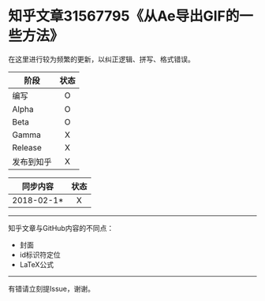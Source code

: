 知乎文章31567795《从Ae导出GIF的一些方法》
========================================

在这里进行较为频繁的更新，以纠正逻辑、拼写、格式错误。

| 阶段 | 状态 |
|-|:-:|
| 编写 | O |
| Alpha | O |
| Beta | O |
| Gamma | X |
| Release | X |
| 发布到知乎 | X |

| 同步内容 | 状态 |
|-|:-:|
| 2018-02-1* | X |

----

知乎文章与GitHub内容的不同点：
* 封面
* id标识符定位
* LaTeX公式

----

有错请立刻提Issue，谢谢。
